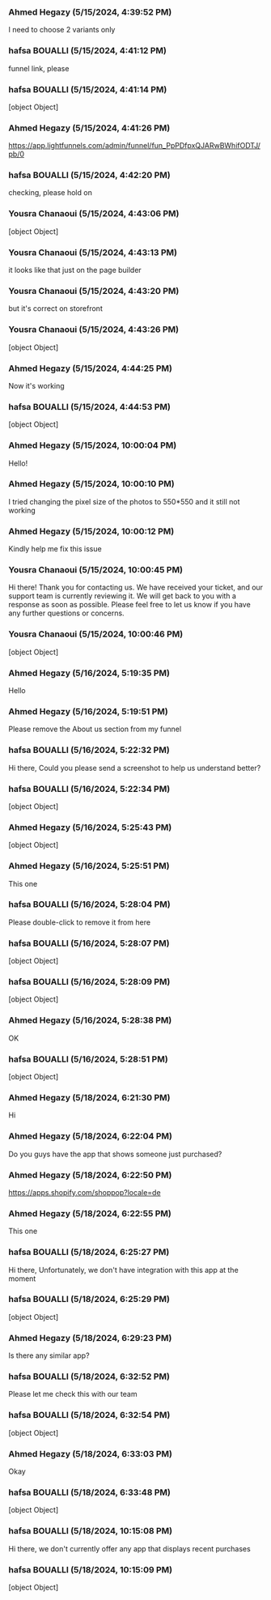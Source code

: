 ### Ahmed Hegazy (5/15/2024, 4:39:52 PM)

I need to choose 2 variants only

### hafsa BOUALLI (5/15/2024, 4:41:12 PM)

funnel link, please

### hafsa BOUALLI (5/15/2024, 4:41:14 PM)

[object Object]

### Ahmed Hegazy (5/15/2024, 4:41:26 PM)

https://app.lightfunnels.com/admin/funnel/fun_PpPDfpxQJARwBWhifODTJ/pb/0

### hafsa BOUALLI (5/15/2024, 4:42:20 PM)

checking, please hold on

### Yousra Chanaoui (5/15/2024, 4:43:06 PM)

[object Object]

### Yousra Chanaoui (5/15/2024, 4:43:13 PM)

it looks like that just on the page builder

### Yousra Chanaoui (5/15/2024, 4:43:20 PM)

but it's correct on storefront

### Yousra Chanaoui (5/15/2024, 4:43:26 PM)

[object Object]

### Ahmed Hegazy (5/15/2024, 4:44:25 PM)

Now it's working

### hafsa BOUALLI (5/15/2024, 4:44:53 PM)

[object Object]

### Ahmed Hegazy (5/15/2024, 10:00:04 PM)

Hello!

### Ahmed Hegazy (5/15/2024, 10:00:10 PM)

I tried changing the pixel size of the photos to 550*550 and it still not working

### Ahmed Hegazy (5/15/2024, 10:00:12 PM)

Kindly help me fix this issue

### Yousra Chanaoui (5/15/2024, 10:00:45 PM)

Hi there! Thank you for contacting us. We have received your ticket, and our support team is currently reviewing it. We will get back to you with a response as soon as possible. Please feel free to let us know if you have any further questions or concerns.

### Yousra Chanaoui (5/15/2024, 10:00:46 PM)

[object Object]

### Ahmed Hegazy (5/16/2024, 5:19:35 PM)

Hello

### Ahmed Hegazy (5/16/2024, 5:19:51 PM)

Please remove the About us section from my funnel

### hafsa BOUALLI (5/16/2024, 5:22:32 PM)

Hi there, 
Could you please send a screenshot to help us understand better?

### hafsa BOUALLI (5/16/2024, 5:22:34 PM)

[object Object]

### Ahmed Hegazy (5/16/2024, 5:25:43 PM)

[object Object]

### Ahmed Hegazy (5/16/2024, 5:25:51 PM)

This one

### hafsa BOUALLI (5/16/2024, 5:28:04 PM)

Please double-click to remove it from here

### hafsa BOUALLI (5/16/2024, 5:28:07 PM)

[object Object]

### hafsa BOUALLI (5/16/2024, 5:28:09 PM)

[object Object]

### Ahmed Hegazy (5/16/2024, 5:28:38 PM)

OK

### hafsa BOUALLI (5/16/2024, 5:28:51 PM)

[object Object]

### Ahmed Hegazy (5/18/2024, 6:21:30 PM)

Hi

### Ahmed Hegazy (5/18/2024, 6:22:04 PM)

Do you guys have the app that shows someone just purchased?

### Ahmed Hegazy (5/18/2024, 6:22:50 PM)

https://apps.shopify.com/shoppop?locale=de

### Ahmed Hegazy (5/18/2024, 6:22:55 PM)

This one

### hafsa BOUALLI (5/18/2024, 6:25:27 PM)

Hi there, 
Unfortunately, we don't have integration with this app at the moment

### hafsa BOUALLI (5/18/2024, 6:25:29 PM)

[object Object]

### Ahmed Hegazy (5/18/2024, 6:29:23 PM)

Is there any similar app?

### hafsa BOUALLI (5/18/2024, 6:32:52 PM)

Please let me check this with our team

### hafsa BOUALLI (5/18/2024, 6:32:54 PM)

[object Object]

### Ahmed Hegazy (5/18/2024, 6:33:03 PM)

Okay

### hafsa BOUALLI (5/18/2024, 6:33:48 PM)

[object Object]

### hafsa BOUALLI (5/18/2024, 10:15:08 PM)

Hi there, 
we don't currently offer any app that displays recent purchases

### hafsa BOUALLI (5/18/2024, 10:15:09 PM)

[object Object]

